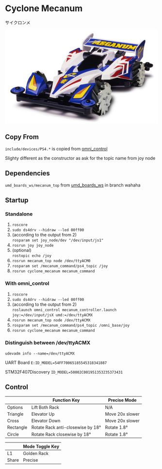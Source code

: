 Cyclone Mecanum
===============
サイクロンメ

![Cyclone Mecanum](docs/cyclone_mecanum.jpg)

## Copy From
`include/devices/PS4.*` is copied from [omni_control](https://github.com/lycpaul/omni_control)

Slighty different as the constructor as ask for the topic name from joy node

## Dependencies
`umd_boards_ws/mecanum_top` from [umd_boards_ws](https://github.com/gaudat/umd_boards_ws) in branch wahaha

## Startup

### Standalone
1. `roscore`
2. `sudo ds4drv --hidraw --led 00ff00`
3. (according to the output from 2) </br>
   `rosparam set joy_node/dev "/dev/input/js1"`
4. `rosrun joy joy_node`
5. (optional) </br>
   `rostopic echo /joy`
6. `rosrun mecanum_top node /dev/ttyACM0`
7. `rosparam set /mecanum_command/ps4_topic /joy`
8. `rosrun cyclone_mecanum mecanum_command`

### With omni_control
1. `roscore`
2. `sudo ds4drv --hidraw --led 00ff00`
3. (according to the output from 2) </br>
   `roslaunch omni_control mecanum_controller.launch joy:=/dev/input/jsX umd:=/dev/ttyACMX`
4. `rosrun mecanum_top node /dev/ttyACMX`
5. `rosparam set /mecanum_command/ps4_topic /omni_base/joy`
6. `rosrun cyclone_mecanum mecanum_command`

### Distinguish between /dev/ttyACMX
`udevadm info --name=/dev/ttyACMX`

UART Board `E:ID_MODEL=54FF70065185545318341887`

STM32F407Discovery `ID_MODEL=50002C001951353235373431`

## Control
|           |  Function Key                     | Precise Mode    |
| --------- | --------------------------------- | --------------- |
| Options   | Lift Both Rack                    | N/A             |
| Triangle  | Elevator Up                       | Move 20x slower |
| Cross     | Elevator Down                     | Move 20x slower |
| Rectangle | Rotate Rack anti-closewise by 18° | Rotate 1.8°     |
| Circle    | Rotate Rack closewise by 18°      | Rotate 1.8°     | 

|       | Mode Toggle Key |
| ----- | --------------- |
| L1    | Golden Rack     |
| Share | Precise         |
